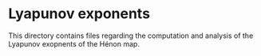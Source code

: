 # Lyapunov exponents

This directory contains files regarding the computation and analysis of the Lyapunov exopnents of the Hénon map.
